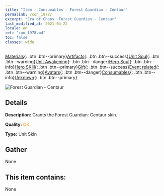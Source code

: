 ```yaml
---
title: "Item - Consumables - Forest Guardian - Centaur"
permalink: /con_1978/
excerpt: "Era of Chaos  Forest Guardian - Centaur"
last_modified_at: 2021-04-22
locale: en
ref: "con_1978.md"
toc: false
classes: wide
---
```

 [Materials](/Items/){: .btn .btn--primary}[Artifacts](/Items/Artifacts/){: .btn .btn--success}[Unit Soul](/Items/UnitSoul/){: .btn .btn--warning}[Unit Awakening](/Items/UnitAwakening/){: .btn .btn--danger}[Hero Soul](/Items/HeroSoul/){: .btn .btn--info}[Hero SKill](/Items/HeroSkill/){: .btn .btn--primary}[Gift](/Items/Gift/){: .btn .btn--success}[Event related](/Items/Events/){: .btn .btn--warning}[Avatars](/Items/Avatars/){: .btn .btn--danger}[Consumables](/Items/Consumables/){: .btn .btn--info}[Unknown](/Items/Unknown/){: .btn .btn--primary}

 ![Forest Guardian - Centaur](/images/u/ti_banrenmapifu.jpg)

## Details
 **Description:** Grants the Forest Guardian: Centaur skin.

 **Quality:** <span style="color: #FF8C00">OK</span>

 **Type:** Unit Skin

## Gather

  None

## This item contains:

  None

